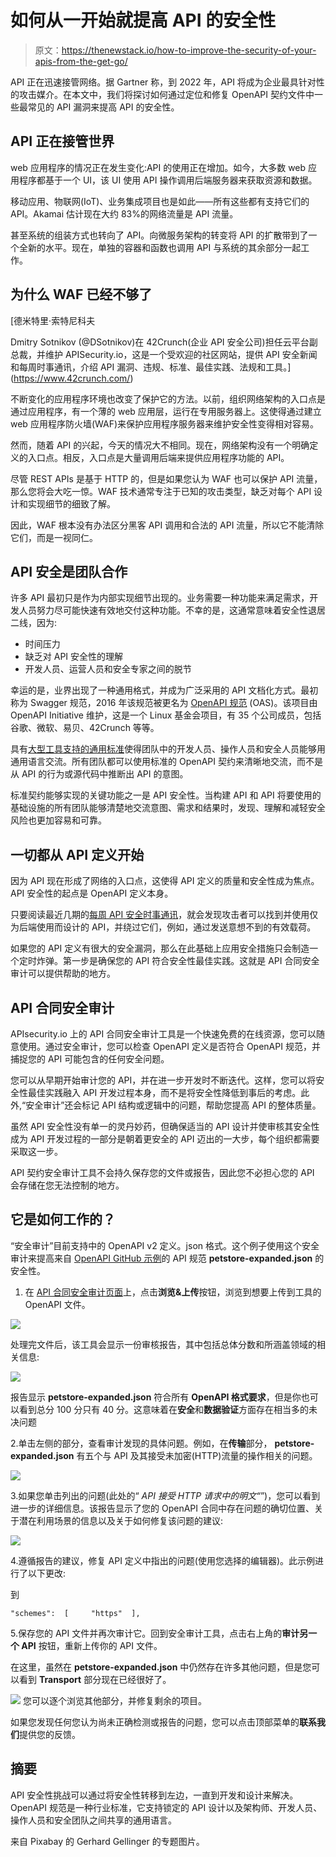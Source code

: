 # 如何从一开始就提高 API 的安全性

> 原文：<https://thenewstack.io/how-to-improve-the-security-of-your-apis-from-the-get-go/>

API 正在迅速接管网络。据 Gartner 称，到 2022 年，API 将成为企业最具针对性的攻击媒介。在本文中，我们将探讨如何通过定位和修复 OpenAPI 契约文件中一些最常见的 API 漏洞来提高 API 的安全性。

## API 正在接管世界

web 应用程序的情况正在发生变化:API 的使用正在增加。如今，大多数 web 应用程序都基于一个 UI，该 UI 使用 API 操作调用后端服务器来获取资源和数据。

移动应用、物联网(IoT)、业务集成项目也是如此——所有这些都有支持它们的 API。Akamai 估计现在大约 83%的网络流量是 API 流量。

甚至系统的组装方式也转向了 API。向微服务架构的转变将 API 的扩散带到了一个全新的水平。现在，单独的容器和函数也调用 API 与系统的其余部分一起工作。

## 为什么 WAF 已经不够了

 [德米特里·索特尼科夫

Dmitry Sotnikov (@DSotnikov)在 42Crunch(企业 API 安全公司)担任云平台副总裁，并维护 APISecurity.io，这是一个受欢迎的社区网站，提供 API 安全新闻和每周时事通讯，介绍 API 漏洞、违规、标准、最佳实践、法规和工具。](https://www.42crunch.com/) 

不断变化的应用程序环境也改变了保护它的方法。以前，组织网络架构的入口点是通过应用程序，有一个薄的 web 应用层，运行在专用服务器上。这使得通过建立 web 应用程序防火墙(WAF)来保护应用程序服务器来维护安全性变得相对容易。

然而，随着 API 的兴起，今天的情况大不相同。现在，网络架构没有一个明确定义的入口点。相反，入口点是大量调用后端来提供应用程序功能的 API。

尽管 REST APIs 是基于 HTTP 的，但是如果您认为 WAF 也可以保护 API 流量，那么您将会大吃一惊。WAF 技术通常专注于已知的攻击类型，缺乏对每个 API 设计和实现细节的细致了解。

因此，WAF 根本没有办法区分黑客 API 调用和合法的 API 流量，所以它不能清除它们，而是一视同仁。

## API 安全是团队合作

许多 API 最初只是作为内部实现细节出现的。业务需要一种功能来满足需求，开发人员努力尽可能快速有效地交付这种功能。不幸的是，这通常意味着安全性退居二线，因为:

*   时间压力
*   缺乏对 API 安全性的理解
*   开发人员、运营人员和安全专家之间的脱节

幸运的是，业界出现了一种通用格式，并成为广泛采用的 API 文档化方式。最初称为 Swagger 规范，2016 年该规范被更名为 [OpenAPI 规范](https://www.openapis.org/) (OAS)。该项目由 OpenAPI Initiative 维护，这是一个 Linux 基金会项目，有 35 个公司成员，包括谷歌、微软、易贝、42Crunch 等等。

具有[大型工具支持的通用标准](https://openapi.tools/)使得团队中的开发人员、操作人员和安全人员能够用通用语言交流。所有团队都可以使用标准的 OpenAPI 契约来清晰地交流，而不是从 API 的行为或源代码中推断出 API 的意图。

标准契约能够实现的关键功能之一是 API 安全性。当构建 API 和 API 将要使用的基础设施的所有团队能够清楚地交流意图、需求和结果时，发现、理解和减轻安全风险也更加容易和可靠。

## 一切都从 API 定义开始

因为 API 现在形成了网络的入口点，这使得 API 定义的质量和安全性成为焦点。API 安全性的起点是 OpenAPI 定义本身。

只要阅读最近几期的[每周 API 安全时事通讯](https://apisecurity.io/)，就会发现攻击者可以找到并使用仅为后端使用而设计的 API，并绕过它们，例如，通过发送意想不到的有效载荷。

如果您的 API 定义有很大的安全漏洞，那么在此基础上应用安全措施只会制造一个定时炸弹。第一步是确保您的 API 符合安全性最佳实践。这就是 API 合同安全审计可以提供帮助的地方。

## API 合同安全审计

APIsecurity.io 上的 API 合同安全审计工具是一个快速免费的在线资源，您可以随意使用。通过安全审计，您可以检查 OpenAPI 定义是否符合 OpenAPI 规范，并捕捉您的 API 可能包含的任何安全问题。

您可以从早期开始审计您的 API，并在进一步开发时不断迭代。这样，您可以将安全性最佳实践融入 API 开发过程本身，而不是将安全性降低到事后的考虑。此外,“安全审计”还会标记 API 结构或逻辑中的问题，帮助您提高 API 的整体质量。

虽然 API 安全性没有单一的灵丹妙药，但确保适当的 API 设计并使审核其安全性成为 API 开发过程的一部分是朝着更安全的 API 迈出的一大步，每个组织都需要采取这一步。

API 契约安全审计工具不会持久保存您的文件或报告，因此您不必担心您的 API 会存储在您无法控制的地方。

## 它是如何工作的？

“安全审计”目前支持中的 OpenAPI v2 定义。json 格式。这个例子使用这个安全审计来提高来自 [OpenAPI GitHub 示例](https://github.com/OAI/OpenAPI-Specification/tree/master/examples/v2.0/json)的 API 规范 **petstore-expanded.json** 的安全性。

1.  在 [API 合同安全审计页面](https://apisecurity.io/tools/audit/)上，点击**浏览&上传**按钮，浏览到想要上传到工具的 OpenAPI 文件。

![](img/de61d71579bd98d0f780561488f1d42e.png)

处理完文件后，该工具会显示一份审核报告，其中包括总体分数和所涵盖领域的相关信息:

![](img/b9e6ea90d0a778ec5d2e473c3af3ee4d.png)

报告显示 **petstore-expanded.json** 符合所有 **OpenAPI 格式要求**，但是你也可以看到总分 100 分只有 40 分。这意味着在**安全**和**数据验证**方面存在相当多的未决问题

2.单击左侧的部分，查看审计发现的具体问题。例如，在**传输**部分， **petstore-expanded.json** 有五个与 API 及其接受未加密(HTTP)流量的操作相关的问题。

![](img/d186112ea833aa65700030ca712cebc1.png)

3.如果您单击列出的问题(此处的“ *API 接受 HTTP 请求中的明文“*”)，您可以看到进一步的详细信息。该报告显示了您的 OpenAPI 合同中存在问题的确切位置、关于潜在利用场景的信息以及关于如何修复该问题的建议:

![](img/d4cf0045f527b351841821a2bcafcfab.png)

4.遵循报告的建议，修复 API 定义中指出的问题(使用您选择的编辑器)。此示例进行了以下更改:

到

```
"schemes":  [     "https"  ],

```

5.保存您的 API 文件并再次审计它。回到安全审计工具，点击右上角的**审计另一个 API** 按钮，重新上传你的 API 文件。

在这里，虽然在 **petstore-expanded.json** 中仍然存在许多其他问题，但是您可以看到 **Transport** 部分现在已经很好了。

![](img/e37b7968c1b7a0ef17589371bd62f395.png)
您可以逐个浏览其他部分，并修复剩余的项目。

如果您发现任何您认为尚未正确检测或报告的问题，您可以点击顶部菜单的**联系我们**提供您的反馈。

## 摘要

API 安全性挑战可以通过将安全性转移到左边，一直到开发和设计来解决。OpenAPI 规范是一种行业标准，它支持锁定的 API 设计以及架构师、开发人员、操作人员和安全团队之间共享的通用语言。

来自 Pixabay 的 Gerhard Gellinger 的专题图片。

<svg xmlns:xlink="http://www.w3.org/1999/xlink" viewBox="0 0 68 31" version="1.1"><title>Group</title> <desc>Created with Sketch.</desc></svg>